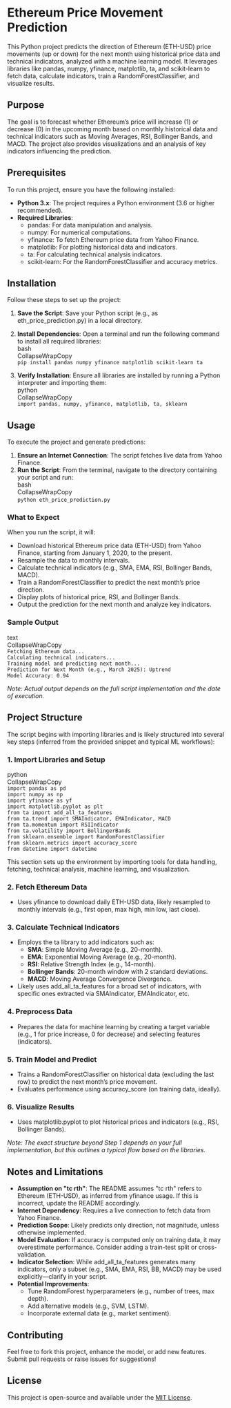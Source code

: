 # **Ethereum Price Movement Prediction**

This Python project predicts the direction of Ethereum (ETH-USD) price movements (up or down) for the next month using historical price data and technical indicators, analyzed with a machine learning model. It leverages libraries like pandas, numpy, yfinance, matplotlib, ta, and scikit-learn to fetch data, calculate indicators, train a RandomForestClassifier, and visualize results.

## **Purpose**

The goal is to forecast whether Ethereum’s price will increase (1) or decrease (0) in the upcoming month based on monthly historical data and technical indicators such as Moving Averages, RSI, Bollinger Bands, and MACD. The project also provides visualizations and an analysis of key indicators influencing the prediction.

## **Prerequisites**

To run this project, ensure you have the following installed:

* **Python 3.x**: The project requires a Python environment (3.6 or higher recommended).  
* **Required Libraries**:  
  * pandas: For data manipulation and analysis.  
  * numpy: For numerical computations.  
  * yfinance: To fetch Ethereum price data from Yahoo Finance.  
  * matplotlib: For plotting historical data and indicators.  
  * ta: For calculating technical analysis indicators.  
  * scikit-learn: For the RandomForestClassifier and accuracy metrics.

## **Installation**

Follow these steps to set up the project:

1. **Save the Script**: Save your Python script (e.g., as eth\_price\_prediction.py) in a local directory.  
2. **Install Dependencies**: Open a terminal and run the following command to install all required libraries:  
    bash  
   CollapseWrapCopy  
   `pip install pandas numpy yfinance matplotlib scikit-learn ta`

3. **Verify Installation**: Ensure all libraries are installed by running a Python interpreter and importing them:  
    python  
   CollapseWrapCopy  
   `import pandas, numpy, yfinance, matplotlib, ta, sklearn`

## **Usage**

To execute the project and generate predictions:

1. **Ensure an Internet Connection**: The script fetches live data from Yahoo Finance.  
2. **Run the Script**: From the terminal, navigate to the directory containing your script and run:  
    bash  
   CollapseWrapCopy  
   `python eth_price_prediction.py`

### **What to Expect**

When you run the script, it will:

* Download historical Ethereum price data (ETH-USD) from Yahoo Finance, starting from January 1, 2020, to the present.  
* Resample the data to monthly intervals.  
* Calculate technical indicators (e.g., SMA, EMA, RSI, Bollinger Bands, MACD).  
* Train a RandomForestClassifier to predict the next month’s price direction.  
* Display plots of historical price, RSI, and Bollinger Bands.  
* Output the prediction for the next month and analyze key indicators.

### **Sample Output**

text  
CollapseWrapCopy  
`Fetching Ethereum data...`  
`Calculating technical indicators...`  
`Training model and predicting next month...`  
`Prediction for Next Month (e.g., March 2025): Uptrend`  
`Model Accuracy: 0.94`

*Note: Actual output depends on the full script implementation and the date of execution.*

## **Project Structure**

The script begins with importing libraries and is likely structured into several key steps (inferred from the provided snippet and typical ML workflows):

### **1\. Import Libraries and Setup**

python  
CollapseWrapCopy  
`import pandas as pd`  
`import numpy as np`  
`import yfinance as yf`  
`import matplotlib.pyplot as plt`  
`from ta import add_all_ta_features`  
`from ta.trend import SMAIndicator, EMAIndicator, MACD`  
`from ta.momentum import RSIIndicator`  
`from ta.volatility import BollingerBands`  
`from sklearn.ensemble import RandomForestClassifier`  
`from sklearn.metrics import accuracy_score`  
`from datetime import datetime`

This section sets up the environment by importing tools for data handling, fetching, technical analysis, machine learning, and visualization.

### **2\. Fetch Ethereum Data**

* Uses yfinance to download daily ETH-USD data, likely resampled to monthly intervals (e.g., first open, max high, min low, last close).

### **3\. Calculate Technical Indicators**

* Employs the ta library to add indicators such as:  
  * **SMA**: Simple Moving Average (e.g., 20-month).  
  * **EMA**: Exponential Moving Average (e.g., 20-month).  
  * **RSI**: Relative Strength Index (e.g., 14-month).  
  * **Bollinger Bands**: 20-month window with 2 standard deviations.  
  * **MACD**: Moving Average Convergence Divergence.  
* Likely uses add\_all\_ta\_features for a broad set of indicators, with specific ones extracted via SMAIndicator, EMAIndicator, etc.

### **4\. Preprocess Data**

* Prepares the data for machine learning by creating a target variable (e.g., 1 for price increase, 0 for decrease) and selecting features (indicators).

### **5\. Train Model and Predict**

* Trains a RandomForestClassifier on historical data (excluding the last row) to predict the next month’s price movement.  
* Evaluates performance using accuracy\_score (on training data, ideally).

### **6\. Visualize Results**

* Uses matplotlib.pyplot to plot historical prices and indicators (e.g., RSI, Bollinger Bands).

*Note: The exact structure beyond Step 1 depends on your full implementation, but this outlines a typical flow based on the libraries.*

## **Notes and Limitations**

* **Assumption on "tc rth"**: The README assumes "tc rth" refers to Ethereum (ETH-USD), as inferred from yfinance usage. If this is incorrect, update the README accordingly.  
* **Internet Dependency**: Requires a live connection to fetch data from Yahoo Finance.  
* **Prediction Scope**: Likely predicts only direction, not magnitude, unless otherwise implemented.  
* **Model Evaluation**: If accuracy is computed only on training data, it may overestimate performance. Consider adding a train-test split or cross-validation.  
* **Indicator Selection**: While add\_all\_ta\_features generates many indicators, only a subset (e.g., SMA, EMA, RSI, BB, MACD) may be used explicitly—clarify in your script.  
* **Potential Improvements**:  
  * Tune RandomForest hyperparameters (e.g., number of trees, max depth).  
  * Add alternative models (e.g., SVM, LSTM).  
  * Incorporate external data (e.g., market sentiment).

## **Contributing**

Feel free to fork this project, enhance the model, or add new features. Submit pull requests or raise issues for suggestions\!

## **License**

This project is open-source and available under the [MIT License](https://opensource.org/licenses/MIT).

